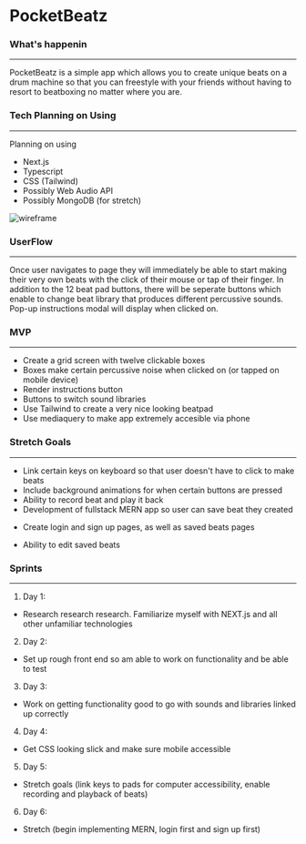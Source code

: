 # __PocketBeatz__
 
 ### What's happenin
 ---
 PocketBeatz is a simple app which allows you to create unique beats on a drum machine so that you can freestyle with your friends without having to resort to beatboxing no matter where you are.
 
 ### Tech Planning on Using
 ---
 Planning on using
 - Next.js
 - Typescript
 - CSS (Tailwind)
 - Possibly Web Audio API
 - Possibly MongoDB (for stretch)


 ![wireframe](./img/p4-wireframe.png)

 ### UserFlow
 ---
 Once user navigates to page they will immediately be able to start making their very own beats with the click of their mouse or tap of their finger. In addition to the 12 beat pad buttons, there will be seperate buttons which enable to change beat library that produces different percussive sounds. Pop-up instructions modal will display when clicked on.

 ### MVP
 ---
 * Create a grid screen with twelve clickable boxes
 * Boxes make certain percussive noise when clicked on (or tapped on mobile device)
 * Render instructions button
 * Buttons to switch sound libraries
 * Use Tailwind to create a very nice looking beatpad
 * Use mediaquery to make app extremely accesible via phone


 ### Stretch Goals
 ---
 * Link certain keys on keyboard so that user doesn't have to click to make beats
 * Include background animations for when certain buttons are pressed 
 * Ability to record beat and play it back
 * Development of fullstack MERN app so user can save beat they created
  - Create login and sign up pages, as well as saved beats pages
 * Ability to edit saved beats
 
 
 ### Sprints
 ---
 1. Day 1:
   * Research research research. Familiarize myself with NEXT.js and all other unfamiliar technologies
 2. Day 2:
   * Set up rough front end so am able to work on functionality and be able to test
 3. Day 3:
   * Work on getting functionality good to go with sounds and libraries linked up correctly
 4. Day 4:
   * Get CSS looking slick and make sure mobile accessible
 5. Day 5:
   * Stretch goals (link keys to pads for computer accessibility, enable recording and playback of beats)
 6. Day 6:
   * Stretch (begin implementing MERN, login first and sign up first)
 